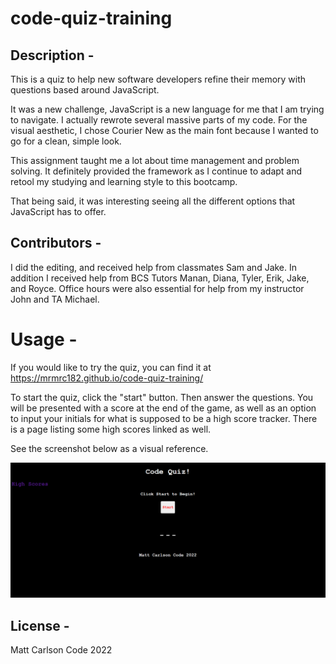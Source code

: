 # code-quiz-training

## Description - 
This is a quiz to help new software developers refine their memory with questions based around JavaScript.  

It was a new challenge, JavaScript is a new language for me that I am trying to navigate.  I actually rewrote several massive parts of my code.  For the visual aesthetic, I chose Courier New as the main font because I wanted to go for a clean, simple look.  

This assignment taught me a lot about time management and problem solving.  It definitely provided the framework as I continue to adapt and retool my studying and learning style to this bootcamp.

That being said, it was interesting seeing all the different options that JavaScript has to offer.

## Contributors -
I did the editing, and received help from classmates Sam and Jake.  In addition I received help from BCS Tutors Manan, Diana, Tyler, Erik, Jake, and Royce.  Office hours were also essential for help from my instructor John and TA Michael.

# Usage -
If you would like to try the quiz, you can find it at https://mrmrc182.github.io/code-quiz-training/

To start the quiz, click the "start" button.  Then answer the questions.  You will be presented with a score at the end of the game, as well as an option to input your initials for what is supposed to be a high score tracker.  There is a page listing some high scores linked as well.

See the screenshot below as a visual reference.

![Image](quizscreenshot.png)

## License -
Matt Carlson Code 2022